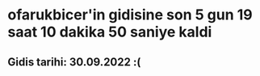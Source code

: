 # ofarukbicer'in gidisine son 5 gun 19 saat 10 dakika 50 saniye kaldi

## Gidis tarihi: 30.09.2022 :(